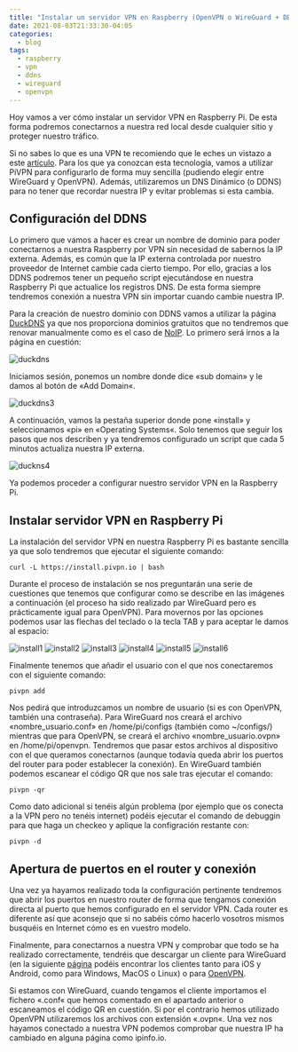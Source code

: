 ```yaml
---
title: "Instalar un servidor VPN en Raspberry (OpenVPN o WireGuard + DDNS)"
date: 2021-08-03T21:33:30-04:05
categories:
  - blog
tags:
  - raspberry
  - vpn
  - ddns
  - wireguard
  - openvpn
---
```

Hoy vamos a ver cómo instalar un servidor VPN en Raspberry Pi. De esta forma podremos conectarnos a nuestra red local desde cualquier sitio y proteger nuestro tráfico.

Si no sabes lo que es una VPN te recomiendo que le eches un vistazo a este <a href="https://www.xataka.com/basics/que-es-una-conexion-vpn-para-que-sirve-y-que-ventajas-tiene">artículo</a>. Para los que ya conozcan esta tecnología, vamos a utilizar PiVPN para configurarlo de forma muy sencilla (pudiendo elegir entre WireGuard y OpenVPN). Además, utilizaremos un DNS Dinámico (o DDNS) para no tener que recordar nuestra IP y evitar problemas si esta cambia.

## Configuración del DDNS

Lo primero que vamos a hacer es crear un nombre de dominio para poder conectarnos a nuestra Raspberry por VPN sin necesidad de sabernos la IP externa. Además, es común que la IP externa controlada por nuestro proveedor de Internet cambie cada cierto tiempo. Por ello, gracias a los DDNS podremos tener un pequeño script ejecutándose en nuestra Raspberry Pi que actualice los registros DNS. De esta forma siempre tendremos conexión a nuestra VPN sin importar cuando cambie nuestra IP.

Para la creación de nuestro dominio con DDNS vamos a utilizar la página <a href="https://www.duckdns.org/">DuckDNS</a> ya que nos proporciona dominios gratuitos que no tendremos que renovar manualmente como es el caso de <a href="https://www.noip.com/">NoIP</a>. Lo primero será irnos a la página en cuestión:

![duckdns](/assets/images/posts/duckdns.png)

Iniciamos sesión, ponemos un nombre donde dice «sub domain» y le damos al botón de «Add Domain«.

![duckdns3](/assets/images/posts/duckdns3.png)

A continuación, vamos la pestaña superior donde pone «install» y seleccionamos «pi» en «Operating Systems«. Solo tenemos que seguir los pasos que nos describen y ya tendremos configurado un script que cada 5 minutos actualiza nuestra IP externa.

![duckns4](/assets/images/posts/duckns4.png)

Ya podemos proceder a configurar nuestro servidor VPN en la Raspberry Pi.

## Instalar servidor VPN en Raspberry Pi

La instalación del servidor VPN en nuestra Raspberry Pi es bastante sencilla ya que solo tendremos que ejecutar el siguiente comando:

```
curl -L https://install.pivpn.io | bash
```

Durante el proceso de instalación se nos preguntarán una serie de cuestiones que tenemos que configurar como se describe en las imágenes a continuación (el proceso ha sido realizado par WireGuard pero es prácticamente igual para OpenVPN). Para movernos por las opciones podemos usar las flechas del teclado o la tecla TAB y para aceptar le damos al espacio:


![install1](/assets/images/posts/install1.png)
![install2](/assets/images/posts/install2.png)
![install3](/assets/images/posts/install3.png)
![install4](/assets/images/posts/install4.png)
![install5](/assets/images/posts/install5.png)
![install6](/assets/images/posts/install6.png)

Finalmente tenemos que añadir el usuario con el que nos conectaremos con el siguiente comando:

```
pivpn add
```

Nos pedirá que introduzcamos un nombre de usuario (si es con OpenVPN, también una contraseña). Para WireGuard nos creará el archivo «nombre_usuario.conf» en /home/pi/configs (también como ~/configs/) mientras que para OpenVPN, se creará el archivo «nombre_usuario.ovpn» en /home/pi/openvpn. Tendremos que pasar estos archivos al dispositivo con el que queramos conectarnos (aunque todavía queda abrir los puertos del router para poder establecer la conexión). En WireGuard también podemos escanear el código QR que nos sale tras ejecutar el comando:

```
pivpn -qr
```

Como dato adicional si tenéis algún problema (por ejemplo que os conecta a la VPN pero no tenéis internet) podéis ejecutar el comando de debuggin para que haga un checkeo y aplique la configración restante con: 

```
pivpn -d
```

## Apertura de puertos en el router y conexión

Una vez ya hayamos realizado toda la configuración pertinente tendremos que abrir los puertos en nuestro router de forma que tengamos conexión directa al puerto que hemos configurado en el servidor VPN. Cada router es diferente así que aconsejo que si no sabéis cómo hacerlo vosotros mismos busquéis en Internet cómo es en vuestro modelo.

Finalmente, para conectarnos a nuestra VPN y comprobar que todo se ha realizado correctamente, tendréis que descargar un cliente para WireGuard (en la siguiente <a href="https://www.wireguard.com/install/">página</a> podéis encontrar los clientes tanto para iOS y Android, como para Windows, MacOS o Linux) o para <a href="https://openvpn.net/client-connect-vpn-for-windows/">OpenVPN</a>.

Si estamos con WireGuard, cuando tengamos el cliente importamos el fichero «.conf« que hemos comentado en el apartado anterior o escaneamos el código QR en cuestión. Si por el contrario hemos utilizado OpenVPN utilizaremos los archivos con extensión «.ovpn«. Una vez nos hayamos conectado a nuestra VPN podemos comprobar que nuestra IP ha cambiado en alguna página como ipinfo.io.